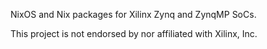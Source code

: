 NixOS and Nix packages for Xilinx Zynq and ZynqMP SoCs.

This project is not endorsed by nor affiliated with Xilinx, Inc.
